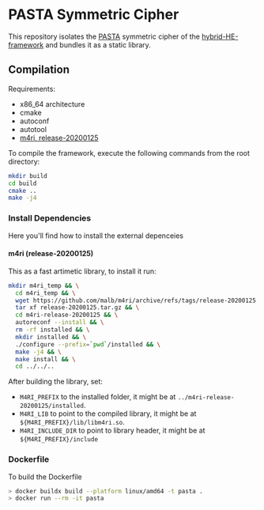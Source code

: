 # PASTA Symmetric Cipher

This repository isolates the [PASTA](https://eprint.iacr.org/2021/731.pdf) symmetric cipher of the [hybrid-HE-framework](https://github.com/IAIK/hybrid-HE-framework) and bundles it as a static library.

## Compilation

Requirements:

- x86_64 architecture
- cmake
- autoconf
- autotool
- [m4ri, release-20200125](https://github.com/malb/m4ri/releases/tag/release-20200125)

To compile the framework, execute the following commands from the root directory:

```bash
mkdir build
cd build
cmake ..
make -j4
```

### Install Dependencies

Here you'll find how to install the external depenceies

#### m4ri (release-20200125)

This as a fast artimetic library, to install it run:

```bash
mkdir m4ri_temp && \
  cd m4ri_temp && \
  wget https://github.com/malb/m4ri/archive/refs/tags/release-20200125.tar.gz && \
  tar xf release-20200125.tar.gz && \
  cd m4ri-release-20200125 && \
  autoreconf --install && \
  rm -rf installed && \
  mkdir installed && \
  ./configure --prefix=`pwd`/installed && \
  make -j4 && \
  make install && \
  cd ../../..
```

After building the library, set:

- `M4RI_PREFIX` to the installed folder, it might be at `../m4ri-release-20200125/installed`.
- `M4RI_LIB` to point to the compiled library, it might be at `${M4RI_PREFIX}/lib/libm4ri.so`.
- `M4RI_INCLUDE_DIR` to point to library header, it might be at `${M4RI_PREFIX}/include`

### Dockerfile

To build the Dockerfile

```bash
> docker buildx build --platform linux/amd64 -t pasta .
> docker run --rm -it pasta
```
